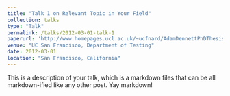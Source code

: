 ```yaml
---
title: "Talk 1 on Relevant Topic in Your Field"
collection: talks
type: "Talk"
permalink: /talks/2012-03-01-talk-1
paperurl: 'http://www.homepages.ucl.ac.uk/~ucfnard/AdamDennettPhDThesis.pdf'
venue: "UC San Francisco, Department of Testing"
date: 2012-03-01
location: "San Francisco, California"
---
```


This is a description of your talk, which is a markdown files that can be all markdown-ified like any other post. Yay markdown!
